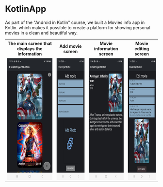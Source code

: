 # KotlinApp
As part of the "Android in Kotlin" course, we built a Movies info app in Kotlin. which makes it possible to create a platform for showing personal movies in a clean and beautiful way.


<table>
  <tr>
    <th>The main screen that displays the information</th>
    <th>Add movie screen</th>
    <th>Movie information screen</th>
    <th>Movie editing screen</th>
  </tr>
  <tr>
    <td><img src="screenshots/Main view.jpg" width="200" height="400"></td>
    <td><img src="screenshots/Add movie view.jpg" width="200" height="400"></td>
    <td><img src="screenshots/Movie information.jpg" width="200" height="400"></td>
    <td><img src="screenshots/Edit movie view.jpg" width="200" height="400"></td>
  </tr>
</table>

